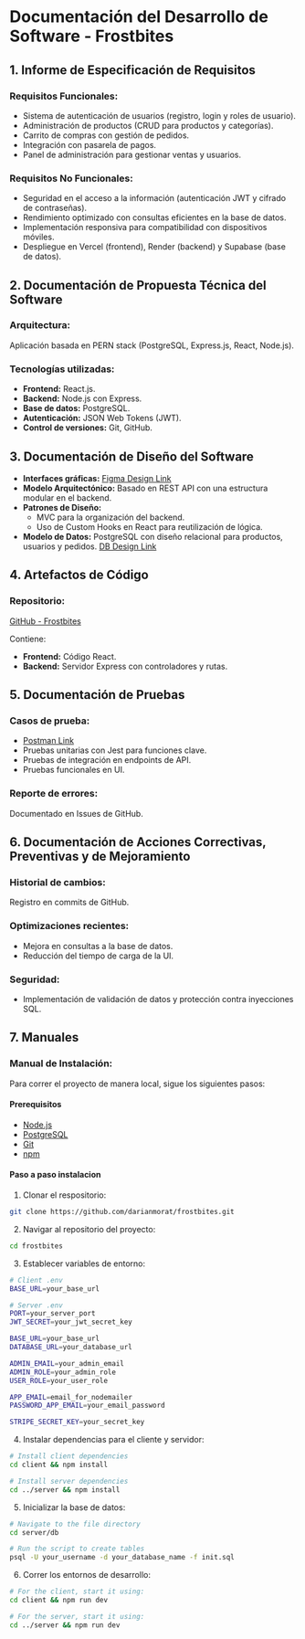 # Documentación del Desarrollo de Software - Frostbites

## 1. Informe de Especificación de Requisitos

### Requisitos Funcionales:

- Sistema de autenticación de usuarios (registro, login y roles de usuario).
- Administración de productos (CRUD para productos y categorías).
- Carrito de compras con gestión de pedidos.
- Integración con pasarela de pagos.
- Panel de administración para gestionar ventas y usuarios.

### Requisitos No Funcionales:

- Seguridad en el acceso a la información (autenticación JWT y cifrado de contraseñas).
- Rendimiento optimizado con consultas eficientes en la base de datos.
- Implementación responsiva para compatibilidad con dispositivos móviles.
- Despliegue en Vercel (frontend), Render (backend) y Supabase (base de datos).

## 2. Documentación de Propuesta Técnica del Software

### Arquitectura:

Aplicación basada en PERN stack (PostgreSQL, Express.js, React, Node.js).

### Tecnologías utilizadas:

- **Frontend:** React.js.
- **Backend:** Node.js con Express.
- **Base de datos:** PostgreSQL.
- **Autenticación:** JSON Web Tokens (JWT).
- **Control de versiones:** Git, GitHub.

## 3. Documentación de Diseño del Software

- **Interfaces gráficas:** [Figma Design Link](https://www.figma.com/design/7GBrymPq3Tt4rJ2m82602O/FROST-BITES---WEBSITE?node-id=0-1&t=3UtewBaY5jyz2h5a-1)
- **Modelo Arquitectónico:** Basado en REST API con una estructura modular en el backend.
- **Patrones de Diseño:**
   - MVC para la organización del backend.
   - Uso de Custom Hooks en React para reutilización de lógica.
- **Modelo de Datos:** PostgreSQL con diseño relacional para productos, usuarios y pedidos. [DB Design Link](https://dbdiagram.io/d/FROST-BITES-DB-669bcca58b4bb5230ee01b93)

## 4. Artefactos de Código

### Repositorio:

[GitHub - Frostbites](https://github.com/darianmorat/frostbites/)

Contiene:

- **Frontend:** Código React.
- **Backend:** Servidor Express con controladores y rutas.

## 5. Documentación de Pruebas

### Casos de prueba:

- [Postman Link](https://www.postman.com/aerospace-architect-11303455/frostbites/overview)
- Pruebas unitarias con Jest para funciones clave.
- Pruebas de integración en endpoints de API.
- Pruebas funcionales en UI.

### Reporte de errores:

Documentado en Issues de GitHub.

## 6. Documentación de Acciones Correctivas, Preventivas y de Mejoramiento

### Historial de cambios:

Registro en commits de GitHub.

### Optimizaciones recientes:

- Mejora en consultas a la base de datos.
- Reducción del tiempo de carga de la UI.

### Seguridad:

- Implementación de validación de datos y protección contra inyecciones SQL.

## 7. Manuales

### Manual de Instalación:

Para correr el proyecto de manera local, sigue los siguientes pasos: 

#### Prerequisitos

- [Node.js](https://nodejs.org/)
- [PostgreSQL](https://www.postgresql.org/)
- [Git](https://git-scm.com/)
- [npm](https://www.npmjs.com/)

#### Paso a paso instalacion

1. Clonar el respositorio:

```bash
git clone https://github.com/darianmorat/frostbites.git
```

2. Navigar al repositorio del proyecto:

```bash
cd frostbites
```

3. Establecer variables de entorno:

```bash
# Client .env
BASE_URL=your_base_url

# Server .env
PORT=your_server_port
JWT_SECRET=your_jwt_secret_key

BASE_URL=your_base_url
DATABASE_URL=your_database_url

ADMIN_EMAIL=your_admin_email
ADMIN_ROLE=your_admin_role
USER_ROLE=your_user_role

APP_EMAIL=email_for_nodemailer
PASSWORD_APP_EMAIL=your_email_password

STRIPE_SECRET_KEY=your_secret_key
```

4. Instalar dependencias para el cliente y servidor:

```bash
# Install client dependencies
cd client && npm install

# Install server dependencies
cd ../server && npm install
```

5. Inicializar la base de datos:

```bash
# Navigate to the file directory
cd server/db

# Run the script to create tables
psql -U your_username -d your_database_name -f init.sql
```

6. Correr los entornos de desarrollo:

```bash
# For the client, start it using:
cd client && npm run dev

# For the server, start it using:
cd ../server && npm run dev
```
